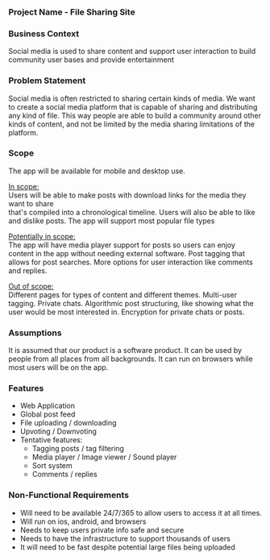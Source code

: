 ### Project Name - File Sharing Site

### Business Context
Social media is used to share content and support user interaction to build community user bases and provide entertainment

### Problem Statement
Social media is often restricted to sharing certain kinds of media. We want to create a social media platform that is capable of sharing and distributing any kind of file. This way people are able to build a community around other kinds of content, and not be limited by the media sharing limitations of the platform.

### Scope  
The app will be available for mobile and desktop use. 

<u>In scope:</u> \
Users will be able to make posts with download links for the media they want to share   
that's compiled into a chronological timeline. Users will also be able to like and dislike posts. The app will support most popular file types

<u>Potentially in scope:</u> \
The app will have media player support for posts so users can enjoy content in the app without needing external software. Post tagging that allows for post searches. More options for user interaction like comments and replies. 

<u>Out of scope:</u> \
Different pages for types of content and different themes. Multi-user tagging. Private chats. Algorithmic post structuring, like showing what the user would be most interested in. Encryption for private chats or posts. 

### Assumptions
It is assumed that our product is a software product. It can be used by people from all places from all backgrounds. It can run on browsers while most users will be on the app.

### Features

 - Web Application  
 - Global post feed  
 - File uploading / downloading  
 - Upvoting / Downvoting  
 - Tentative features:  
   - Tagging posts / tag filtering  
   - Media player / Image viewer / Sound player  
   - Sort system  
   - Comments / replies

### Non-Functional Requirements 

 - Will need to be available 24/7/365 to allow users to access it at all times.
 - Will run on ios, android, and browsers  
 - Needs to keep users private info safe and secure  
 - Needs to have the infrastructure to support thousands of users  
 - It will need to be fast despite potential large files being uploaded
